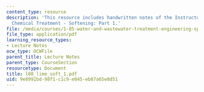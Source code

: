 ```yaml
---
content_type: resource
description: 'This resource includes handwritten notes of the Instructor on the topic:
  Chemical Treatment - Softening: Part 1.'
file: /media/courses/1-85-water-and-wastewater-treatment-engineering-spring-2006/9e8991bd98f1c1c9e045eb87a65e8d51_l08_lime_soft_1.pdf
file_type: application/pdf
learning_resource_types:
- Lecture Notes
ocw_type: OCWFile
parent_title: Lecture Notes
parent_type: CourseSection
resourcetype: Document
title: l08_lime_soft_1.pdf
uid: 9e8991bd-98f1-c1c9-e045-eb87a65e8d51
---
```

